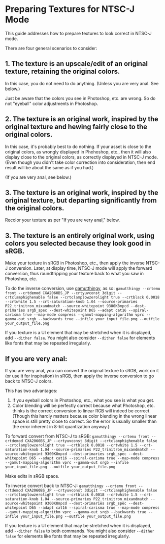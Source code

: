 # Preparing Textures for NTSC-J Mode

This guide addresses how to prepare textures to look correct in NTSC-J mode.

There are four general scenarios to consider:

## **1. The texture is an upscale/edit of an original texture, retaining the original colors.**

In this case, you do not need to do anything. (Unless you are very anal. See below.)

Just be aware that the colors you see in Photoshop, etc. are wrong. So do not "eyeball" color adjustments in Photoshop.

## **2. The texture is an original work, inspired by the original texture and hewing fairly close to the original colors.**

In this case, it's probably best to do nothing. If your asset is close to the original colors, as wrongly displayed in Phohoshop, etc., then it will also display close to the original colors, as correctly displayed in NTSC-J mode. (Even though you didn't take color correction into consideration, then end result will be about the same as if you had.)

(If you are very anal, see below.)

## **3. The texture is an original work, inspired by the original texture, but departing significantly from the original colors.**

Recolor your texture as per "If you are very anal," below.

## **3. The texture is an entirely original work, using colors you selected because they look good in sRGB.**

Make your texture in sRGB in Photoshop, etc., then apply the inverse NTSC-J conversion. Later, at display time, NTSC-J mode will apply the forward conversion, thus roundtripping your texture back to what you saw in Photoshop, etc.

To do the inverse conversion, use [gamutthingy](https://github.com/ChthonVII/gamutthingy), as so:
`gamutthingy --crtemu front --crtdemod CXA2060BS_JP --crtyuvconst 3digit --crtclamphighenable false --crtclamplowzerolight true --crtblack 0.0018 --crtwhite 1.5 --crt-saturation-knob 1.04 --source-primaries P22_trinitron_mixandmatch --source-whitepoint 9300K8mpcd --dest-primaries srgb_spec --dest-whitepoint D65 --adapt cat16 --spiral-carisma true --map-mode compress --gamut-mapping-algorithm vprc --gamma-out srgb --backwards true --infile your_input_file.png --outfile your_output_file.png`

If you texture is a UI element that may be stretched when it is displayed, add `--dither false`. You might also consider `--dither false` for elements like fonts that may be repeated irregularly.

## **If you are very anal:**

If you are very anal, you can convert the original texture to sRGB, work on it (or use it for inspiration) in sRGB, then apply the inverse conversion to go back to NTSC-J colors.

This has two advantages:
1. If you eyeball colors in Photoshop, etc., what you see is what you get.
2. Color blending will be perfectly correct because what Photoshop, etc. thinks is the correct conversion to linear RGB will indeed be correct. (Though this hardly matters because color blending in the wrong linear space is still pretty close to correct. So the error is usually smaller than the error inherent in 8-bit quantization anyway.)

To forward convert from NTSC-J to sRGB:
`gamutthingy --crtemu front --crtdemod CXA2060BS_JP --crtyuvconst 3digit --crtclamphighenable false --crtclamplowzerolight true --crtblack 0.0018 --crtwhite 1.5 --crt-saturation-knob 1.04 --source-primaries P22_trinitron_mixandmatch --source-whitepoint 9300K8mpcd --dest-primaries srgb_spec --dest-whitepoint D65 --adapt cat16 --spiral-carisma true --map-mode compress --gamut-mapping-algorithm vprc --gamma-out srgb --infile your_input_file.png --outfile your_output_file.png`

Make edits in sRGB space.

To inverse convert back to NTSC-J:
`gamutthingy --crtemu front --crtdemod CXA2060BS_JP --crtyuvconst 3digit --crtclamphighenable false --crtclamplowzerolight true --crtblack 0.0018 --crtwhite 1.5 --crt-saturation-knob 1.04 --source-primaries P22_trinitron_mixandmatch --source-whitepoint 9300K8mpcd --dest-primaries srgb_spec --dest-whitepoint D65 --adapt cat16 --spiral-carisma true --map-mode compress --gamut-mapping-algorithm vprc --gamma-out srgb --backwards true --infile your_input_file.png --outfile your_output_file.png`

If you texture is a UI element that may be stretched when it is displayed, add `--dither false` to both commands. You might also consider `--dither false` for elements like fonts that may be repeated irregularly.
